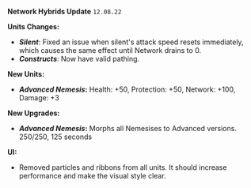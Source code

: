 **Network Hybrids Update** `12.08.22`

**Units Changes:**

*   _**Silent**_: Fixed an issue when silent's attack speed resets immediately, which causes the same effect until Network drains to 0.
*   _**Constructs**_: Now have valid pathing.

**New Units:**

*   _**Advanced Nemesis**_**:** Health: +50, Protection: +50, Network: +100, Damage: +3

**New Upgrades:**

*   _**Advanced Nemesis**_**:** Morphs all Nemesises to Advanced versions. 250/250, 125 seconds

**UI:**

*   Removed particles and ribbons from all units. It should increase performance and make the visual style clear.